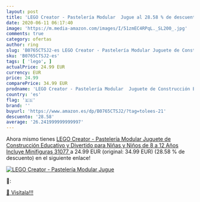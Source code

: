 ```yaml
---
layout: post
title: 'LEGO Creator - Pastelería Modular  Jugue al 28.58 % de descuento'
date: 2020-06-11 06:17:40
image: 'https://m.media-amazon.com/images/I/51zmEC4RPqL._SL200_.jpg'
comments: true
category: ofertas
author: ring
slug: 'B0765CTSJ2-es LEGO Creator - Pastelería Modular Juguete de Construcción...'
sku: 'B0765CTSJ2-es'
tags: [ 'lego', ]
actualPrice: 24.99 EUR
currency: EUR
price: 24.99
comparePrice: 34.99 EUR
prodname: 'LEGO Creator - Pastelería Modular  Juguete de Construcción Educativo y Divertido para Niñas y Niños de 8 a 12 Años  Incluye Minifiguras  31077 '
country: 'es'
flag: '🇪🇸'
brand: ''
buyurl: 'https://www.amazon.es/dp/B0765CTSJ2/?tag=tolees-21'
descuento: '28.58'
average: '26.241999999999997'
---
```


Ahora mismo tienes [LEGO Creator - Pastelería Modular  Juguete de Construcción Educativo y Divertido para Niñas y Niños de 8 a 12 Años  Incluye Minifiguras  31077 ](https://www.amazon.es/dp/B0765CTSJ2/?tag=tolees-21) a 24.99 EUR (original: 34.99 EUR) (28.58 %  de descuento) en el siguiente enlace!

[![LEGO Creator - Pastelería Modular  Jugue](https://m.media-amazon.com/images/I/51zmEC4RPqL._SL200_.jpg)](https://www.amazon.es/dp/B0765CTSJ2/?tag=tolees-21)

🔎:


[🛒 Visítala!!!](https://www.amazon.es/dp/B0765CTSJ2/?tag=tolees-21)
